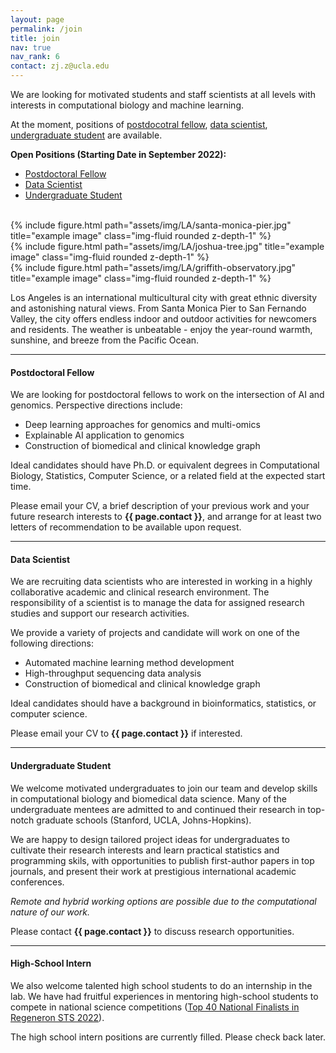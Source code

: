 ```yaml
---
layout: page
permalink: /join
title: join
nav: true
nav_rank: 6
contact: zj.z@ucla.edu
---
```


We are looking for motivated students and staff scientists at all levels with interests in 
computational biology and machine learning.

At the moment, positions of [postdocotral fellow](#postdoc), [data scientist](#data-scientist), [undergraduate student](#undergraduate-student) are available.

<!--
We also welcome talented [high school intern](#high-school-intern) interested in doing independent research to 
compete for national science competitions, such as 
[Regeneron Science Talent Search (RSTS)](https://www.societyforscience.org/regeneron-sts/) and 
[International Science and Engineering Fair (ISEF)](https://www.societyforscience.org/isef/).
-->

**Open Positions (Starting Date in September 2022):**
- [Postdoctoral Fellow](#postdoc)
- [Data Scientist](#data-scientist)
- [Undergraduate Student](#undergraduate-student)

<!--
- [High-School Intern](#high-school-intern)
-->

<br />

<div class="row">
    <div class="col-sm mt-3 mt-md-0">
        {% include figure.html path="assets/img/LA/santa-monica-pier.jpg" title="example image" class="img-fluid rounded z-depth-1" %}
    </div>
    <div class="col-sm mt-3 mt-md-0">
        {% include figure.html path="assets/img/LA/joshua-tree.jpg" title="example image" class="img-fluid rounded z-depth-1" %}
    </div>
    <div class="col-sm mt-3 mt-md-0">
        {% include figure.html path="assets/img/LA/griffith-observatory.jpg" title="example image" class="img-fluid rounded z-depth-1" %}
    </div>
</div>

Los Angeles is an international multicultural city with great ethnic diversity and astonishing natural views.
From Santa Monica Pier to San Fernando Valley, the city offers endless indoor and outdoor activities for newcomers and residents.
The weather is unbeatable - enjoy the year-round warmth, sunshine, and breeze from the Pacific Ocean.

---

<a id="postdoc"></a>
#### Postdoctoral Fellow

We are looking for postdoctoral fellows to work on the intersection of AI and genomics. Perspective directions include:
- Deep learning approaches for genomics and multi-omics
- Explainable AI application to genomics
- Construction of biomedical and clinical knowledge graph

Ideal candidates should have Ph.D. or equivalent degrees in Computational Biology, Statistics, Computer Science,
 or a related field at the expected start time. 
 
Please email your CV, a brief description of your previous work and your future research interests to 
**{{ page.contact }}**, and arrange for at least two letters of recommendation to be available upon request. 

---

<a id="data-scientist"></a>
#### Data Scientist

We are recruiting data scientists who are interested in working in a highly collaborative academic and clinical
 research environment. 
The responsibility of a scientist is to manage the data for assigned research studies and 
support our research activities. 
 
We provide a variety of projects and candidate will work on one of the following directions: 
- Automated machine learning method development
- High-throughput sequencing data analysis
- Construction of biomedical and clinical knowledge graph

Ideal candidates should have a background in bioinformatics, statistics, or computer science. 

Please email your CV to **{{ page.contact }}** if interested.

---

<a id="undergraduate-student"></a>
#### Undergraduate Student

We welcome motivated undergraduates to join our team and develop skills in computational biology and biomedical
data science. Many of the undergraduate mentees are admitted to and continued their research in top-notch graduate schools 
(Stanford, UCLA, Johns-Hopkins).

We are happy to design tailored project ideas for undergraduates to cultivate their research interests and learn
practical statistics and programming skils, with opportunities to publish first-author papers in top journals, and
 present their work at prestigious international academic conferences.

*Remote and hybrid working options are possible due to the computational nature of our work.*

Please contact **{{ page.contact }}** to discuss research opportunities.

---

<a id="high-school-intern"></a>
#### High-School Intern

We also welcome talented high school students to do an internship in the lab. 
We have had fruitful experiences in mentoring high-school students to compete in national science 
competitions ([Top 40 National Finalists in Regeneron STS 2022](https://www.societyforscience.org/regeneron-sts/2022-finalists/)).

The high school intern positions are currently filled. Please check back later.

<!--
We will design independent research projects for high-school interns aiming to compete in national science competitions, 
with opportunities to publish first-author papers in top journals, and present their own work at prestigious
international academic conferences, similar to undergraduates and graduent students.

*Remote and hybrid working options are possible due to the computational nature of our work.*

Please contact **{{ page.contact }}** to discuss research opportunities.
-->
